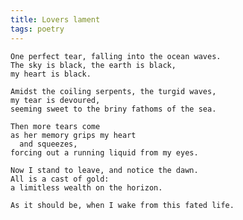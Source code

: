 ```yaml
---
title: Lovers lament
tags: poetry
---
```


    One perfect tear, falling into the ocean waves.
    The sky is black, the earth is black,
    my heart is black.

    Amidst the coiling serpents, the turgid waves,
    my tear is devoured,
    seeming sweet to the briny fathoms of the sea.

    Then more tears come
    as her memory grips my heart
      and squeezes,
    forcing out a running liquid from my eyes.

    Now I stand to leave, and notice the dawn.
    All is a cast of gold:
    a limitless wealth on the horizon.

    As it should be, when I wake from this fated life.


